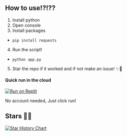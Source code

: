 ## How to use!?!??
1. Install python
2. Open console
3. Install packages
  - `pip install requests`
4. Run the script!
  - `python app.py`
5. Star the repo if it worked and if not make an issue! ✨💖

#### Quick run in the cloud

[![Run on Replit](https://binbashbanana.github.io/deploy-buttons/buttons/remade/replit.svg)](https://replit.com/@RealOddPvP/OperaGX-Nitro-Generator?v=1)

No account needed, Just click run!

## Stars 💖✨
[![Star History Chart](https://api.star-history.com/svg?repos=OddDevelopment/OperaGX-Nitro-Gen&type=Date)](https://star-history.com/#TheCuteOwlDiscord-Promo-Generator&Date)
